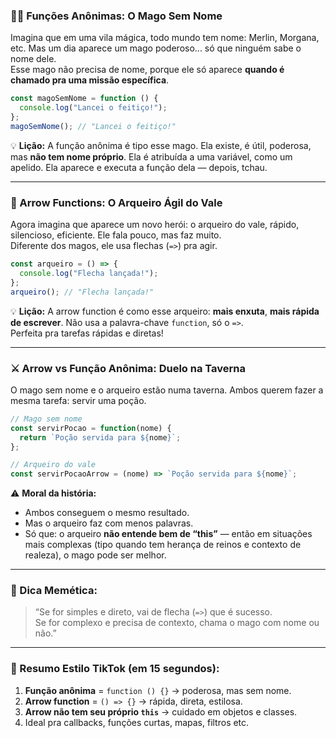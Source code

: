 ### 🧙‍♂️ Funções Anônimas: O Mago Sem Nome

Imagina que em uma vila mágica, todo mundo tem nome: Merlin, Morgana, etc. Mas um dia aparece um mago poderoso... só que ninguém sabe o nome dele.  
Esse mago não precisa de nome, porque ele só aparece **quando é chamado pra uma missão específica**.

```js
const magoSemNome = function () {
  console.log("Lancei o feitiço!");
};
magoSemNome(); // "Lancei o feitiço!"
```

💡 **Lição:** A função anônima é tipo esse mago. Ela existe, é útil, poderosa, mas **não tem nome próprio**. Ela é atribuída a uma variável, como um apelido. Ela aparece e executa a função dela — depois, tchau.

---

### 🏹 Arrow Functions: O Arqueiro Ágil do Vale

Agora imagina que aparece um novo herói: o arqueiro do vale, rápido, silencioso, eficiente. Ele fala pouco, mas faz muito.  
Diferente dos magos, ele usa flechas (`=>`) pra agir.

```js
const arqueiro = () => {
  console.log("Flecha lançada!");
};
arqueiro(); // "Flecha lançada!"
```

💡 **Lição:** A arrow function é como esse arqueiro: **mais enxuta**, **mais rápida de escrever**. Não usa a palavra-chave `function`, só o `=>`.  
Perfeita pra tarefas rápidas e diretas!

---

### ⚔️ Arrow vs Função Anônima: Duelo na Taverna

O mago sem nome e o arqueiro estão numa taverna. Ambos querem fazer a mesma tarefa: servir uma poção.

```js
// Mago sem nome
const servirPocao = function(nome) {
  return `Poção servida para ${nome}`;
};

// Arqueiro do vale
const servirPocaoArrow = (nome) => `Poção servida para ${nome}`;
```

⚠️ **Moral da história:**  
- Ambos conseguem o mesmo resultado.
- Mas o arqueiro faz com menos palavras.
- Só que: o arqueiro **não entende bem de “this”** — então em situações mais complexas (tipo quando tem herança de reinos e contexto de realeza), o mago pode ser melhor.

---

### 🐥 Dica Memética:
> “Se for simples e direto, vai de flecha (`=>`) que é sucesso.  
> Se for complexo e precisa de contexto, chama o mago com nome ou não.”

---

### 🧠 Resumo Estilo TikTok (em 15 segundos):

1. **Função anônima** = `function () {}` → poderosa, mas sem nome.  
2. **Arrow function** = `() => {}` → rápida, direta, estilosa.  
3. **Arrow não tem seu próprio `this`** → cuidado em objetos e classes.  
4. Ideal pra callbacks, funções curtas, mapas, filtros etc.

